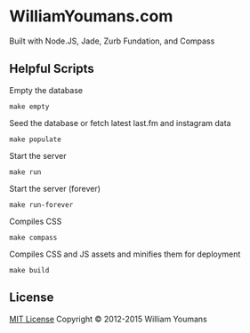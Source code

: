 # WilliamYoumans.com

Built with Node.JS, Jade, Zurb Fundation, and Compass


## Helpful Scripts

Empty the database
```
make empty
```

Seed the database or fetch latest last.fm and instagram data
```
make populate
```

Start the server
```
make run
```

Start the server (forever)
```
make run-forever
```

Compiles CSS
```
make compass
```

Compiles CSS and JS assets and minifies them for deployment
```
make build
```

## License

[MIT License](http://wy.mit-license.org/)  Copyright © 2012-2015 William Youmans
